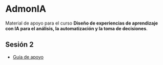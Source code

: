 # AdmonIA

Material de apoyo para el curso **Diseño de experiencias de aprendizaje con IA para el análisis, la automatización y la toma de decisiones**.

## Sesión 2
- [Guía de apoyo](https://colab.research.google.com/github/FerneyOAmaya/AdmonIA/blob/main/sesion2.ipynb)
